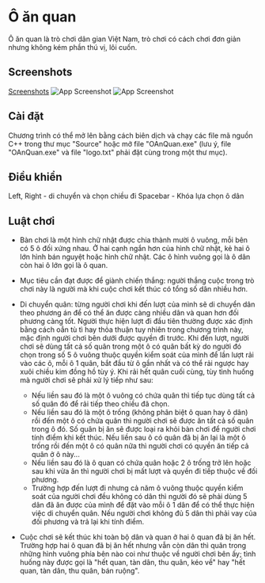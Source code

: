 # Ô ăn quan
Ô ăn quan là trò chơi dân gian Việt Nam, trò chơi có cách chơi đơn giản nhưng không kém phần thú vị, lôi cuốn.

## Screenshots
[Screenshots](https://imgur.com/a/OsMilVI)
![App Screenshot](https://i.imgur.com/GGGbcLH.jpeg)
![App Screenshot](https://i.imgur.com/14o6T0E.jpeg)


## Cài đặt

Chương trình có thể mở lên bằng cách biên dịch và chạy các file mã nguồn C++ trong thư mục "Source" hoặc mở file "OAnQuan.exe" (lưu ý, file "OAnQuan.exe" và file "logo.txt" phải đặt cùng trong một thư mục).

## Điều khiển

Left, Right - di chuyển và chọn chiều đi
Spacebar - Khóa lựa chọn ô dân
    
## Luật chơi

- Bàn chơi là một hình chữ nhật được chia thành mười ô vuông, mỗi bên có 5 ô đối xứng nhau. Ở hai cạnh ngắn hơn của hình chữ nhật, kẻ hai ô lớn hình bán nguyệt hoặc hình chữ nhật. Các ô hình vuông gọi là ô dân còn hai ô lớn gọi là ô quan.
- Mục tiêu cần đạt được để giành chiến thắng: người thắng cuộc trong trò chơi này là người mà khi cuộc chơi kết thúc có tổng số dân nhiều hơn. 
- Di chuyển quân: từng người chơi khi đến lượt của mình sẽ di chuyển dân theo phương án để có thể ăn được càng nhiều dân và quan hơn đối phương càng tốt. Người thực hiện lượt đi đầu tiên thường được xác định bằng cách oẳn tù tì hay thỏa thuận tuy nhiên trong chương trình này, mặc định người chơi bên dưới được quyền đi trước. Khi đến lượt, người chơi sẽ dùng tất cả số quân trong một ô có quân bất kỳ do người đó chọn trong số 5 ô vuông thuộc quyền kiểm soát của mình để lần lượt rải vào các ô, mỗi ô 1 quân, bắt đầu từ ô gần nhất và có thể rải ngược hay xuôi chiều kim đồng hồ tùy ý. Khi rải hết quân cuối cùng, tùy tình huống mà người chơi sẽ phải xử lý tiếp như sau:
	- Nếu liền sau đó là một ô vuông có chứa quân thì tiếp tục dùng tất cả số quân đó để rải tiếp theo chiều đã chọn.
	- Nếu liền sau đó là một ô trống (không phân biệt ô quan hay ô dân) rồi đến một ô có chứa quân thì người chơi sẽ được ăn tất cả số quân trong ô đó. Số quân bị ăn sẽ được loại ra khỏi bàn chơi để người chơi tính điểm khi kết thúc. Nếu liền sau ô có quân đã bị ăn lại là một ô trống rồi đến một ô có quân nữa thì người chơi có quyền ăn tiếp cả quân ở ô này... 
	- Nếu liền sau đó là ô quan có chứa quân hoặc 2 ô trống trở lên hoặc sau khi vừa ăn thì người chơi bị mất lượt và quyền đi tiếp thuộc về đối phương.
	- Trường hợp đến lượt đi nhưng cả năm ô vuông thuộc quyền kiểm soát của người chơi đều không có dân thì người đó sẽ phải dùng 5 dân đã ăn được của mình để đặt vào mỗi ô 1 dân để có thể thực hiện việc di chuyển quân. Nếu người chơi không đủ 5 dân thì phải vay của đối phương và trả lại khi tính điểm.

- Cuộc chơi sẽ kết thúc khi toàn bộ dân và quan ở hai ô quan đã bị ăn hết. Trường hợp hai ô quan đã bị ăn hết nhưng vẫn còn dân thì quân trong những hình vuông phía bên nào coi như thuộc về người chơi bên ấy; tình huống này được gọi là "hết quan, tàn dân, thu quân, kéo về" hay "hết quan, tàn dân, thu quân, bán ruộng". 